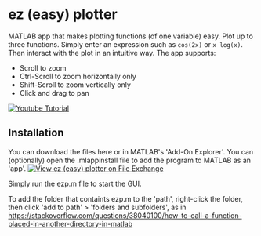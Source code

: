 # ez (easy) plotter
MATLAB app that makes plotting functions (of one variable) easy. Plot up to three functions. Simply enter an expression such as `cos(2x)` or `x log(x)`. Then interact with the plot in an intuitive way. The app supports:
* Scroll to zoom
* Ctrl-Scroll to zoom horizontally only
* Shift-Scroll to zoom vertically only
* Click and drag to pan

[![Youtube Tutorial](http://img.youtube.com/vi/jf_GwD5XnAE&/0.jpg)](https://www.youtube.com/watch?v=jf_GwD5XnAE& "Audi R8")

## Installation
You can download the files here or in MATLAB's 'Add-On Explorer'. You can (optionally) open the .mlappinstall file to add the program to MATLAB as an 'app'. 
[![View ez (easy) plotter on File Exchange](https://www.mathworks.com/matlabcentral/images/matlab-file-exchange.svg)](https://www.mathworks.com/matlabcentral/fileexchange/72789-ez-easy-plotter)

Simply run the ezp.m file to start the GUI. 

To add the folder that containts ezp.m to the 'path', right-click the folder, then click 'add to path' > 'folders and subfolders', as in 
https://stackoverflow.com/questions/38040100/how-to-call-a-function-placed-in-another-directory-in-matlab
